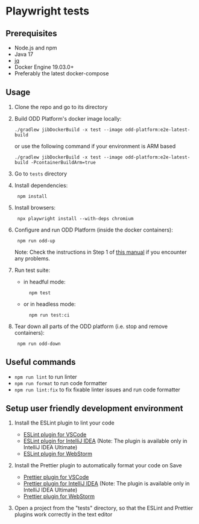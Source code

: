 # Playwright tests

## Prerequisites

- Node.js and npm
- Java 17
- [jq](https://github.com/stedolan/jq/wiki/Installation)
- Docker Engine 19.03.0+
- Preferably the latest docker-compose

## Usage

1. Clone the repo and go to its directory

2. Build ODD Platform's docker image locally:
   
       ./gradlew jibDockerBuild -x test --image odd-platform:e2e-latest-build
   or use the following command if your environment is ARM based
 
       ./gradlew jibDockerBuild -x test --image odd-platform:e2e-latest-build -PcontainerBuildArm=true

3. Go to `tests` directory

4. Install dependencies:

        npm install

5. Install browsers:

        npx playwright install --with-deps chromium

6. Configure and run ODD Platform (inside the docker containers):

        npm run odd-up

    Note: Check the instructions in Step 1 of [this manual](../docker/README.md) if you encounter any problems.

7. Run test suite:

    - in headful mode:

            npm test

    - or in headless mode:

            npm run test:ci

8. Tear down all parts of the ODD platform (i.e. stop and remove containers):

        npm run odd-down

## Useful commands

- `npm run lint` to run linter
- `npm run format` to run code formatter
- `npm run lint:fix` to fix fixable linter issues and run code formatter

## Setup user friendly development environment

1. Install the ESLint plugin to lint your code
    - [ESLint plugin for VSCode](https://marketplace.visualstudio.com/items?itemName=dbaeumer.vscode-eslint)
    - [ESLint plugin for IntelliJ IDEA](https://www.jetbrains.com/help/idea/eslint.html) (Note: The plugin is available only in IntelliJ IDEA Ultimate)
    - [ESLint plugin for WebStorm](https://www.jetbrains.com/help/webstorm/eslint.html)


1. Install the Prettier plugin to automatically format your code on Save
    - [Prettier plugin for VSCode](https://marketplace.visualstudio.com/items?itemName=esbenp.prettier-vscode)
    - [Prettier plugin for IntelliJ IDEA](https://www.jetbrains.com/help/idea/prettier.html) (Note: The plugin is available only in IntelliJ IDEA Ultimate)
    - [Prettier plugin for WebStorm](https://www.jetbrains.com/help/webstorm/prettier.html)

1. Open a project from the "tests" directory, so that the ESLint and Prettier plugins work correctly in the text editor
